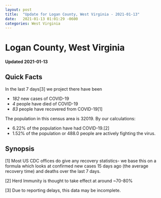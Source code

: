 ```yaml
---
layout: post
title:  "Update for Logan County, West Virginia - 2021-01-13"
date:   2021-01-13 01:01:29 -0600
categories: West Virginia
---
```


# Logan County, West Virginia
#### Updated 2021-01-13

## Quick Facts

In the last 7 days[3] we project there have been
- *182* new cases of COVID-19
- *4* people have died of COVID-19
- *83* people have recovered from COVID-19[1]

The population in this census area is 32019. By our calculations:
- 6.22% of the population have had COVID-19.[2]
- 1.52% of the population or 488.0 people are actively fighting the virus.

## Synopsis




[1] Most US CDC offices do give any recovery statistics- we base this on a formula which looks at confirmed new cases
15 days ago (the average recovery time) and deaths over the last 7 days.

[2] Herd Immunity is thought to take effect at around ~70-80%

[3] Due to reporting delays, this data may be incomplete.
 
    